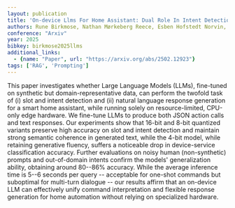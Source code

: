 ```yaml
---
layout: publication
title: 'On-device Llms For Home Assistant: Dual Role In Intent Detection And Response Generation'
authors: Rune Birkmose, Nathan Mørkeberg Reece, Esben Hofstedt Norvin, Johannes Bjerva, Mike Zhang
conference: "Arxiv"
year: 2025
bibkey: birkmose2025llms
additional_links:
  - {name: "Paper", url: "https://arxiv.org/abs/2502.12923"}
tags: ['RAG', 'Prompting']
---
```

This paper investigates whether Large Language Models (LLMs), fine-tuned on
synthetic but domain-representative data, can perform the twofold task of (i)
slot and intent detection and (ii) natural language response generation for a
smart home assistant, while running solely on resource-limited, CPU-only edge
hardware. We fine-tune LLMs to produce both JSON action calls and text
responses. Our experiments show that 16-bit and 8-bit quantized variants
preserve high accuracy on slot and intent detection and maintain strong
semantic coherence in generated text, while the 4-bit model, while retaining
generative fluency, suffers a noticeable drop in device-service classification
accuracy. Further evaluations on noisy human (non-synthetic) prompts and
out-of-domain intents confirm the models' generalization ability, obtaining
around 80--86% accuracy. While the average inference time is 5--6 seconds per
query -- acceptable for one-shot commands but suboptimal for multi-turn
dialogue -- our results affirm that an on-device LLM can effectively unify
command interpretation and flexible response generation for home automation
without relying on specialized hardware.
